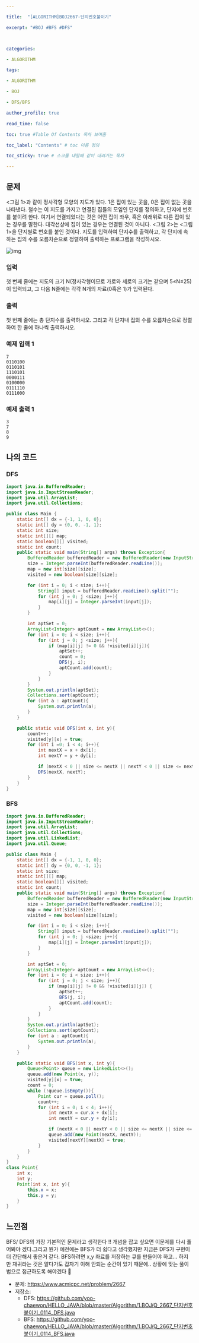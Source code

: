 ```yaml
---

title:  "[ALGORITHM]BOJ2667-단지번호붙이기"

excerpt: "#BOJ #BFS #DFS"



categories:

- ALGORITHM

tags:

- ALGORITHM

- BOJ

- DFS/BFS

author_profile: true

read_time: false 

toc: true #Table Of Contents 목차 보여줌

toc_label: "Contents" # toc 이름 정의

toc_sticky: true # 스크롤 내릴때 같이 내려가는 목차

---
```




## 문제

<그림 1>과 같이 정사각형 모양의 지도가 있다. 1은 집이 있는 곳을, 0은 집이 없는 곳을 나타낸다. 철수는 이 지도를 가지고 연결된 집들의 모임인 단지를 정의하고, 단지에 번호를 붙이려 한다. 여기서 연결되었다는 것은 어떤 집이 좌우, 혹은 아래위로 다른 집이 있는 경우를 말한다. 대각선상에 집이 있는 경우는 연결된 것이 아니다. <그림 2>는 <그림 1>을 단지별로 번호를 붙인 것이다. 지도를 입력하여 단지수를 출력하고, 각 단지에 속하는 집의 수를 오름차순으로 정렬하여 출력하는 프로그램을 작성하시오.

![img](https://www.acmicpc.net/upload/images/ITVH9w1Gf6eCRdThfkegBUSOKd.png)

### 입력

첫 번째 줄에는 지도의 크기 N(정사각형이므로 가로와 세로의 크기는 같으며 5≤N≤25)이 입력되고, 그 다음 N줄에는 각각 N개의 자료(0혹은 1)가 입력된다.

### 출력

첫 번째 줄에는 총 단지수를 출력하시오. 그리고 각 단지내 집의 수를 오름차순으로 정렬하여 한 줄에 하나씩 출력하시오.



### 예제 입력 1

```
7
0110100
0110101
1110101
0000111
0100000
0111110
0111000
```

### 예제 출력 1

```
3
7
8
9
```



## 나의 코드

### DFS

```java
import java.io.BufferedReader;
import java.io.InputStreamReader;
import java.util.ArrayList;
import java.util.Collections;

public class Main {
    static int[] dx = {-1, 1, 0, 0};
    static int[] dy = {0, 0, -1, 1};
    static int size;
    static int[][] map;
    static boolean[][] visited;
    static int count;
    public static void main(String[] args) throws Exception{
        BufferedReader bufferedReader = new BufferedReader(new InputStreamReader(System.in));
        size = Integer.parseInt(bufferedReader.readLine());
        map = new int[size][size];
        visited = new boolean[size][size];

        for (int i = 0; i < size; i++){
            String[] input = bufferedReader.readLine().split("");
            for (int j = 0; j <size; j++){
                map[i][j] = Integer.parseInt(input[j]);
            }
        }

        int aptSet = 0;
        ArrayList<Integer> aptCount = new ArrayList<>();
        for (int i = 0; i < size; i++){
            for (int j = 0; j <size; j++){
                if (map[i][j] != 0 && !visited[i][j]){
                    aptSet++;
                    count = 0;
                    DFS(j, i);
                    aptCount.add(count);
                }
            }
        }
        System.out.println(aptSet);
        Collections.sort(aptCount);
        for (int a : aptCount){
            System.out.println(a);
        }
    }

    public static void DFS(int x, int y){
        count++;
        visited[y][x] = true;
        for (int i =0; i < 4; i++){
            int nextX = x + dx[i];
            int nextY = y + dy[i];

            if (nextX < 0 || size <= nextX || nextY < 0 || size <= nextY || visited[nextY][nextX] || map[nextY][nextX] == 0) continue;
            DFS(nextX, nextY);
        }
    }
}
```

### BFS

```java
import java.io.BufferedReader;
import java.io.InputStreamReader;
import java.util.ArrayList;
import java.util.Collections;
import java.util.LinkedList;
import java.util.Queue;

public class Main {
    static int[] dx = {-1, 1, 0, 0};
    static int[] dy = {0, 0, -1, 1};
    static int size;
    static int[][] map;
    static boolean[][] visited;
    static int count;
    public static void main(String[] args) throws Exception{
        BufferedReader bufferedReader = new BufferedReader(new InputStreamReader(System.in));
        size = Integer.parseInt(bufferedReader.readLine());
        map = new int[size][size];
        visited = new boolean[size][size];

        for (int i = 0; i < size; i++){
            String[] input = bufferedReader.readLine().split("");
            for (int j = 0; j <size; j++){
                map[i][j] = Integer.parseInt(input[j]);
            }
        }

        int aptSet = 0;
        ArrayList<Integer> aptCount = new ArrayList<>();
        for (int i = 0; i < size; i++){
            for (int j = 0; j < size; j++){
                if (map[i][j] != 0 && !visited[i][j]) {
                    aptSet++;
                    BFS(j, i);
                    aptCount.add(count);
                }
            }
        }
        System.out.println(aptSet);
        Collections.sort(aptCount);
        for (int a : aptCount){
            System.out.println(a);
        }
    }

    public static void BFS(int x, int y){
        Queue<Point> queue = new LinkedList<>();
        queue.add(new Point(x, y));
        visited[y][x] = true;
        count = 0;
        while (!queue.isEmpty()){
            Point cur = queue.poll();
            count++;
            for (int i = 0; i < 4; i++){
                int nextX = cur.x + dx[i];
                int nextY = cur.y + dy[i];

                if (nextX < 0 || nextY < 0 || size <= nextX || size <= nextY || visited[nextY][nextX] || map[nextY][nextX] == 0) continue;
                queue.add(new Point(nextX, nextY));
                visited[nextY][nextX] = true;
            }
        }
    }
}
class Point{
    int x;
    int y;
    Point(int x, int y){
        this.x = x;
        this.y = y;
    }
}
```



## 느낀점

BFS/ DFS의 가장 기본적인 문제라고 생각한다 ‼️ 개념을 잡고 싶으면 이문제를 다시 풀어봐야 겠다.그리고 뭔가 예전에는 BFS가 더 쉽다고 생각했지만 지금은 DFS가 구현이 더 간단해서 좋은거 같다. BFS하려면 x,y 좌료를 저장하는 큐를 만들어야 하고... 하지만 재귀라는 것은 알다가도 갑자기 이해 안되는 순간이 있기 때문에.. 상황에 맞는 풀이법으로 접근하도록 해야겠다 🧐



- 문제: https://www.acmicpc.net/problem/2667
- 저장소: 
  - DFS: https://github.com/yoo-chaewon/HELLO_JAVA/blob/master/Algorithm/1.BOJ/Q_2667_단지번호붙이기_0114_DFS.java
  - BFS: https://github.com/yoo-chaewon/HELLO_JAVA/blob/master/Algorithm/1.BOJ/Q_2667_단지번호붙이기_0114_BFS.java